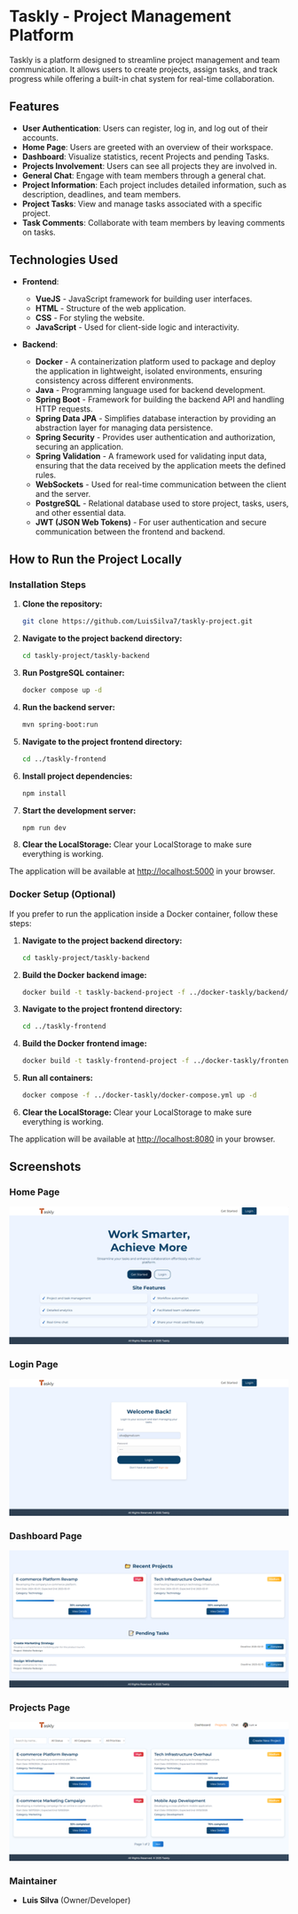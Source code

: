 # Taskly - Project Management Platform

Taskly is a platform designed to streamline project management and team communication. It allows users to create projects, assign tasks, and track progress while offering a built-in chat system for real-time collaboration.

## Features

- **User Authentication**: Users can register, log in, and log out of their accounts.
- **Home Page**: Users are greeted with an overview of their workspace.
- **Dashboard**: Visualize statistics, recent Projects and pending Tasks.
- **Projects Involvement**: Users can see all projects they are involved in.
- **General Chat**: Engage with team members through a general chat.
- **Project Information**: Each project includes detailed information, such as description, deadlines, and team members.
- **Project Tasks**: View and manage tasks associated with a specific project.
- **Task Comments**: Collaborate with team members by leaving comments on tasks.

## Technologies Used

- **Frontend**:

  - **VueJS** - JavaScript framework for building user interfaces.
  - **HTML** - Structure of the web application.
  - **CSS** - For styling the website.
  - **JavaScript** - Used for client-side logic and interactivity.

- **Backend**:
  - **Docker** - A containerization platform used to package and deploy the application in lightweight, isolated environments, ensuring consistency across different environments.
  - **Java** - Programming language used for backend development.
  - **Spring Boot** - Framework for building the backend API and handling HTTP requests.
  - **Spring Data JPA** - Simplifies database interaction by providing an abstraction layer for managing data persistence.
  - **Spring Security** - Provides user authentication and authorization, securing an application.
  - **Spring Validation** - A framework used for validating input data, ensuring that the data received by the application meets the defined rules.
  - **WebSockets** - Used for real-time communication between the client and the server.
  - **PostgreSQL** - Relational database used to store project, tasks, users, and other essential data.
  - **JWT (JSON Web Tokens)** - For user authentication and secure communication between the frontend and backend.

## How to Run the Project Locally

### Installation Steps

1. **Clone the repository:**

   ```bash
   git clone https://github.com/LuisSilva7/taskly-project.git
   ```

2. **Navigate to the project backend directory:**

   ```bash
   cd taskly-project/taskly-backend
   ```

3. **Run PostgreSQL container:**

   ```bash
   docker compose up -d
   ```

4. **Run the backend server:**

   ```bash
   mvn spring-boot:run
   ```

5. **Navigate to the project frontend directory:**

   ```bash
   cd ../taskly-frontend
   ```

6. **Install project dependencies:**

   ```bash
   npm install
   ```

7. **Start the development server:**

   ```bash
   npm run dev
   ```

8. **Clear the LocalStorage:**
   Clear your LocalStorage to make sure everything is working.

The application will be available at [http://localhost:5000](http://localhost:5000) in your browser.

### Docker Setup (Optional)

If you prefer to run the application inside a Docker container, follow these steps:

1. **Navigate to the project backend directory:**

   ```bash
   cd taskly-project/taskly-backend
   ```

2. **Build the Docker backend image:**

   ```bash
   docker build -t taskly-backend-project -f ../docker-taskly/backend/Dockerfile .
   ```

3. **Navigate to the project frontend directory:**

   ```bash
   cd ../taskly-frontend
   ```

4. **Build the Docker frontend image:**

   ```bash
   docker build -t taskly-frontend-project -f ../docker-taskly/frontend/Dockerfile .
   ```

5. **Run all containers:**

   ```bash
   docker compose -f ../docker-taskly/docker-compose.yml up -d
   ```

6. **Clear the LocalStorage:**
   Clear your LocalStorage to make sure everything is working.

The application will be available at [http://localhost:8080](http://localhost:8080) in your browser.

## Screenshots

### Home Page

![Home Page](screenshots/home.png)

### Login Page

![Home Page](screenshots/login.png)

### Dashboard Page

![Dashboard Page](screenshots/dashboard.png)

### Projects Page

![Projects Page](screenshots/projects.png)

### Maintainer

- **Luis Silva** (Owner/Developer)
